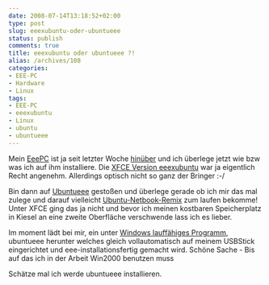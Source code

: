 ```yaml
---
date: 2008-07-14T13:18:52+02:00
type: post
slug: eeexubuntu-oder-ubuntueee
status: publish
comments: true
title: eeexubuntu oder ubuntueee ?!
alias: /archives/108
categories:
- EEE-PC
- Hardware
- Linux
tags:
- EEE-PC
- eeexubuntu
- Linux
- ubuntu
- ubuntueee
---
```


Mein [EeePC](http://seufz.wordpress.com/meine-pcs/) ist ja seit letzter Woche [hinüber](http://seufz.wordpress.com/2008/07/03/kopf-tisch/)
und ich überlege jetzt wie bzw was ich auf ihm installiere. Die [XFCE Version eeexubuntu](http://wiki.eeeuser.com/ubuntu:eeexubuntu:home)
war ja eigentlich Recht angenehm. Allerdings optisch nicht so ganz der Bringer :-/

Bin dann auf [Ubuntueee](http://www.ubuntu-eee.com/index.php5?title=Community_news/ge)
gestoßen und überlege gerade ob ich mir das mal zulege und darauf vielleicht [Ubuntu-Netbook-Remix](https://launchpad.net/netbook-remix)
zum laufen bekomme! Unter XFCE ging das ja nicht und bevor ich meinen kostbaren Speicherplatz in Kiesel an eine zweite Oberfläche verschwende lass ich es lieber.

Im moment lädt bei mir, ein unter
[Windows lauffähiges Programm](http://downloads.sourceforge.net/unetbootin/unetbootin-eeeubuntu-windows-238.exe?modtime=1214975248&big_mirror=0),
ubuntueee herunter welches gleich vollautomatisch auf meinem USBStick eingerichtet
und eee-installationsfertig gemacht wird. Schöne Sache - Bis auf das ich in der Arbeit Win2000 benutzen muss

Schätze mal ich werde ubuntueee installieren.
